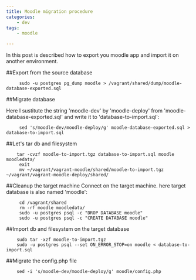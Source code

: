 ```yaml
---
title: Moodle migration procedure
categories:
    - dev
tags:
    - moodle

---
```

In this post is described how to export you moodle app and import it on another environment.

##Export from the source database

         sudo -u postgres pg_dump moodle > /vagrant/shared/dump/moodle-database-exported.sql

##Migrate database

 Here I sustitute the string 'moodle-dev' by 'moodle-deploy' from 'moodle-database-exported.sql' and write it to 'database-to-import.sql':

         sed 's/moodle-dev/moodle-deploy/g' moodle-database-exported.sql > database-to-import.sql

##Let's tar db and filesystem

        tar -cvzf moodle-to-import.tgz database-to-import.sql moodle moodledata/
         exit
         mv ~/vagrant/vagrant-moodle/shared/moodle-to-import.tgz ~/vagrant/vagrant-moodle-deploy/shared/

##Cleanup the target machine
Connect on the target machine. here target database is also named 'moodle':

         cd /vagrant/shared
         rm -rf moodle moodledata/
         sudo -u postgres psql -c "DROP DATABASE moodle"
         sudo -u postgres psql -c "CREATE DATABASE moodle"

##Import db and filesystem on the target database


        sudo tar -xzf moodle-to-import.tgz
        sudo -u postgres psql --set ON_ERROR_STOP=on moodle < database-to-import.sql

##Migrate the config.php file

        sed -i 's/moodle-dev/moodle-deploy/g' moodle/config.php
